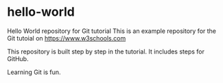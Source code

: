# hello-world
Hello World repository for Git tutorial
This is an example repository for the Git tutoial on https://www.w3schools.com

This repository is built step by step in the tutorial.
It includes steps for GitHub.

Learning Git is fun.
